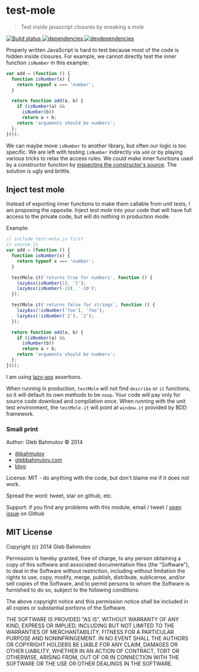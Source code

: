 # test-mole

> Test inside javascript closures by sneaking a mole

[![Build status][test-mole-ci-image] ][test-mole-ci-url]
[![dependencies][test-mole-dependencies-image] ][test-mole-dependencies-url]
[![devdependencies][test-mole-devdependencies-image] ][test-mole-devdependencies-url]

Properly written JavaScript is hard to test because most of the code
is hidden inside closures. For example, we cannot directly test
the inner function `isNumber` in this example:

```js
var add = (function () {
  function isNumber(x) {
    return typeof x === 'number';
  }

  return function add(a, b) {
    if (isNumber(a) &&
      isNumber(b))
      return a + b;
    return 'arguments should be numbers';
  };
}());
```

We can maybe move `isNumber` to another library, but often our logic is too specific.
We are left with testing `isNumber` indirectly via `add` or by playing various tricks
to relax the access rules. We could make inner functions used by a constructor function
by [inspecting the constructor's source](http://www.htmlgoodies.com/html5/javascript/accessing-private-functions-in-javascript-nested-functions.html). The solution is ugly and brittle.

## Inject test mole

Instead of exporting inner functions to make them callable from unit tests, I am
proposing the opposite. Inject *test mole* into your code that will have full access
to the private code, but will do nothing in production mode.

Example:

```js
// include test-mole.js first
// source.js
var add = (function () {
  function isNumber(x) {
    return typeof x === 'number';
  }

  testMole.it('returns true for numbers', function () {
    lazyAss(isNumber(1), '1');
    lazyAss(isNumber(-10), '-10');
  });

  testMole.it('returns false for strings', function () {
    lazyAss(!isNumber('foo'), 'foo');
    lazyAss(!isNumber('2'), '2');
  });

  return function add(a, b) {
    if (isNumber(a) &&
      isNumber(b))
      return a + b;
    return 'arguments should be numbers';
  };
}());
```

I am using [lazy-ass](https://github.com/bahmutov/lazy-ass) assertions.

When running in production, `testMole` will not find `describe` or `it` functions,
so it will default its own methods to be `noop`. Your code will pay only for source code download
and compilation once. When running with the unit test environment, the `testMole.it` will
point at `window.it` provided by BDD framework.

### Small print

Author: Gleb Bahmutov &copy; 2014

* [@bahmutov](https://twitter.com/bahmutov)
* [glebbahmutov.com](http://glebbahmutov.com)
* [blog](http://bahmutov.calepin.co/)

License: MIT - do anything with the code, but don't blame me if it does not work.

Spread the word: tweet, star on github, etc.

Support: if you find any problems with this module, email / tweet /
[open issue](https://github.com/bahmutov/test-mole/issues?state=open) on Github

## MIT License

Copyright (c) 2014 Gleb Bahmutov

Permission is hereby granted, free of charge, to any person
obtaining a copy of this software and associated documentation
files (the "Software"), to deal in the Software without
restriction, including without limitation the rights to use,
copy, modify, merge, publish, distribute, sublicense, and/or sell
copies of the Software, and to permit persons to whom the
Software is furnished to do so, subject to the following
conditions:

The above copyright notice and this permission notice shall be
included in all copies or substantial portions of the Software.

THE SOFTWARE IS PROVIDED "AS IS", WITHOUT WARRANTY OF ANY KIND,
EXPRESS OR IMPLIED, INCLUDING BUT NOT LIMITED TO THE WARRANTIES
OF MERCHANTABILITY, FITNESS FOR A PARTICULAR PURPOSE AND
NONINFRINGEMENT. IN NO EVENT SHALL THE AUTHORS OR COPYRIGHT
HOLDERS BE LIABLE FOR ANY CLAIM, DAMAGES OR OTHER LIABILITY,
WHETHER IN AN ACTION OF CONTRACT, TORT OR OTHERWISE, ARISING
FROM, OUT OF OR IN CONNECTION WITH THE SOFTWARE OR THE USE OR
OTHER DEALINGS IN THE SOFTWARE.

[test-mole-icon]: https://nodei.co/npm/test-mole.png?downloads=true
[test-mole-url]: https://npmjs.org/package/test-mole
[test-mole-ci-image]: https://travis-ci.org/bahmutov/test-mole.png?branch=master
[test-mole-ci-url]: https://travis-ci.org/bahmutov/test-mole
[test-mole-dependencies-image]: https://david-dm.org/bahmutov/test-mole.png
[test-mole-dependencies-url]: https://david-dm.org/bahmutov/test-mole
[test-mole-devdependencies-image]: https://david-dm.org/bahmutov/test-mole/dev-status.png
[test-mole-devdependencies-url]: https://david-dm.org/bahmutov/test-mole#info=devDependencies

